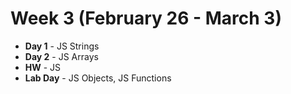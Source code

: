 # Week 3 (February 26 - March 3)
* **Day 1** - JS Strings
* **Day 2** - JS Arrays
* **HW** - JS
* **Lab Day** - JS Objects, JS Functions